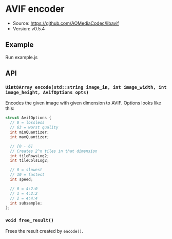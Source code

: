 # AVIF encoder

- Source: <https://github.com/AOMediaCodec/libavif>
- Version: v0.5.4

## Example

Run example.js

## API

### `Uint8Array encode(std::string image_in, int image_width, int image_height, AvifOptions opts)`

Encodes the given image with given dimension to AVIF. Options looks like this:

```c++
struct AvifOptions {
  // 0 = lossless
  // 63 = worst quality
  int minQuantizer;
  int maxQuantizer;

  // [0 - 6]
  // Creates 2^n tiles in that dimension
  int tileRowsLog2;
  int tileColsLog2;

  // 0 = slowest
  // 10 = fastest
  int speed;

  // 0 = 4:2:0
  // 1 = 4:2:2
  // 2 = 4:4:4
  int subsample;
};
```

### `void free_result()`

Frees the result created by `encode()`.

